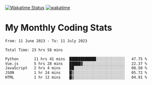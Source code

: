 [![Wakatime Status](https://github.com/noopurphalak/noopurphalak/workflows/wakatime-status-update/badge.svg)](https://github.com/noopurphalak/noopurphalak/actions/workflows/main.yml)
[![wakatime](https://wakatime.com/badge/user/80ace140-ef40-4fdd-b8ed-f3be3d2e1aea.svg)](https://wakatime.com/@80ace140-ef40-4fdd-b8ed-f3be3d2e1aea)

# My Monthly Coding Stats

<!--START_SECTION:waka-->

```txt
From: 11 June 2023 - To: 11 July 2023

Total Time: 23 hrs 58 mins

Python       11 hrs 41 mins  ████████████░░░░░░░░░░░░░   47.75 %
Vue.js       5 hrs 28 mins   █████▓░░░░░░░░░░░░░░░░░░░   22.37 %
JavaScript   2 hrs 4 mins    ██░░░░░░░░░░░░░░░░░░░░░░░   08.50 %
JSON         1 hr 24 mins    █▒░░░░░░░░░░░░░░░░░░░░░░░   05.72 %
HTML         1 hr 12 mins    █▒░░░░░░░░░░░░░░░░░░░░░░░   04.91 %
```

<!--END_SECTION:waka-->
